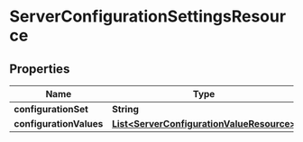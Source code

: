 

# ServerConfigurationSettingsResource


## Properties

Name | Type | Description | Notes
------------ | ------------- | ------------- | -------------
**configurationSet** | **String** |  |  [optional]
**configurationValues** | [**List&lt;ServerConfigurationValueResource&gt;**](ServerConfigurationValueResource.md) |  |  [optional]



